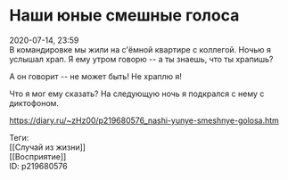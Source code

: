 Наши юные смешные голоса
=========================

   
 2020-07-14, 23:59   
  В командировке мы жили на с'ёмной квартире с коллегой. Ночью я услышал храп. Я ему утром говорю -- а ты знаешь, что ты храпишь?   
   
 А он говорит -- не может быть! Не храплю я!   
   
 Что я мог ему сказать? На следующую ночь я подкрался с нему с диктофоном.   
    
 <https://diary.ru/~zHz00/p219680576_nashi-yunye-smeshnye-golosa.htm>   
   
 Теги:   
 [[Случай из жизни]]   
 [[Восприятие]]   
 ID: p219680576